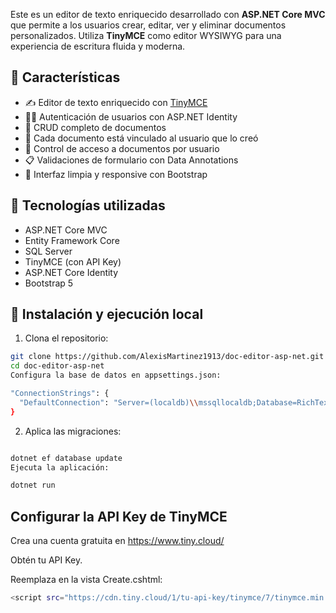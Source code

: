 Este es un editor de texto enriquecido desarrollado con **ASP.NET Core MVC** que permite a los usuarios crear, editar, ver y eliminar documentos personalizados. Utiliza **TinyMCE** como editor WYSIWYG para una experiencia de escritura fluida y moderna.

## 🚀 Características

- ✍️ Editor de texto enriquecido con [TinyMCE](https://www.tiny.cloud/)
- 🧑‍💼 Autenticación de usuarios con ASP.NET Identity
- 📄 CRUD completo de documentos
- 🧠 Cada documento está vinculado al usuario que lo creó
- 🔐 Control de acceso a documentos por usuario
- 📋 Validaciones de formulario con Data Annotations
- 🎨 Interfaz limpia y responsive con Bootstrap

## 🧰 Tecnologías utilizadas

- ASP.NET Core MVC
- Entity Framework Core
- SQL Server
- TinyMCE (con API Key)
- ASP.NET Core Identity
- Bootstrap 5



## 🔧 Instalación y ejecución local

1. Clona el repositorio:

```bash
git clone https://github.com/AlexisMartinez1913/doc-editor-asp-net.git
cd doc-editor-asp-net
Configura la base de datos en appsettings.json:

"ConnectionStrings": {
  "DefaultConnection": "Server=(localdb)\\mssqllocaldb;Database=RichTextDocsDb;Trusted_Connection=True;"
}

```
2. Aplica las migraciones:
```bash

dotnet ef database update
Ejecuta la aplicación:

dotnet run
```

## Configurar la API Key de TinyMCE
Crea una cuenta gratuita en https://www.tiny.cloud/

Obtén tu API Key.

Reemplaza en la vista Create.cshtml:
```bash
<script src="https://cdn.tiny.cloud/1/tu-api-key/tinymce/7/tinymce.min.js" referrerpolicy="origin"></script>
